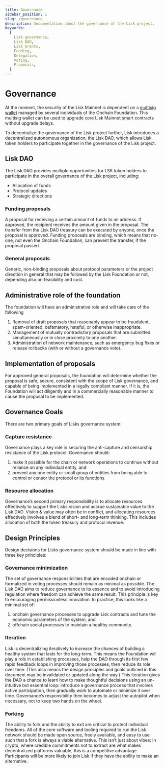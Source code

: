 ```yaml
---
title: Governance
sidebar_position: 1
slug: /governance
description: Documentation about the governance of the Lisk project.
keywords:
  [
    Lisk governance,
    Lisk DAO,
    Lisk Grants,
    Funding,
    Delegation,
    Voting,
    Proposals,
  ]
---
```


# Governance

At the moment, the security of the Lisk Mainnet is dependent on a [multisig wallet](https://www.coindesk.com/tech/2020/11/10/multisignature-wallets-can-keep-your-coins-safer-if-you-use-them-right/) managed by several individuals of the Onchain Foundation.
This multisig wallet can be used to upgrade core Lisk Mainnet smart contracts without upgrade delays.

To decentralize the governance of the Lisk project further, Lisk introduces a decentralized autonomous organization, the Lisk DAO, which allows Lisk token holders to participate together in the governance of the Lisk project.

## Lisk DAO
The Lisk DAO provides multiple opportunities for LSK token holders to participate in the overall governance of the Lisk project, including:

- Allocation of funds
- Protocol updates
- Strategic directions

### Funding proposals
A proposal for receiving a certain amount of funds to an address. If approved, the recipient receives the amount given in the proposal. The transfer from the Lisk DAO treasury can be executed by anyone, once the proposal is approved. Funding proposals are binding, which means that no-one, not even the Onchain Foundation, can prevent the transfer, if the proposal passed.
### General proposals
Generic, non-binding proposals about protocol parameters or the project direction in general that may be followed by the Lisk Foundation or not, depending also on feasibility and cost.

## Administrative role of the foundation
The foundation will have an administrative role and will take care of the following

1. Removal of draft proposals that reasonably appear to be fraudulent, spam-oriented, defamatory, hateful, or otherwise inappropriate.
2. Management of mutually contradictory proposals that are submitted simultaneously or in close proximity to one another.
3. Administration of network maintenance, such as emergency bug fixes or release rollbacks (with or without a governance vote).

## Implementation of proposals
For approved general proposals, the foundation will determine whether the proposal is safe, secure, consistent with the scope of Lisk governance, and capable of being implemented in a legally compliant manner. If it is, the Foundation will act diligently and in a commercially reasonable manner to cause the proposal to be implemented.

## Governance Goals
There are two primary goals of Lisks governance system:

### Capture resistance
Governance plays a key role in securing the anti-capture and censorship resistance of the Lisk protocol. Governance should:

1. make it possible for the chain or network operations to continue without reliance on any individual entity, and 
2. prevent any one entity or small group of entities from being able to control or censor the protocol or its functions.

### Resource allocation
Governance’s second primary responsibility is to allocate resources effectively to support the Lisks vision and accrue sustainable value to the Lisk DAO. Vision & value may often be in conflict, and allocating resources effectively involves a blend of short- and long-term thinking. This includes allocation of both the token treasury and protocol revenue.

## Design Principles
Design decisions for Lisks governance system should be made in line with three key principles:

### Governance minimization
The set of governance responsibilities that are encoded onchain or formalized in voting processes should remain as minimal as possible. The Lisk DAO aims to reduce governance to its essence and to avoid introducing regulation where freedom can achieve the same result. This principle is key to encouraging permissionless innovation. In practice, this looks like a minimal set of:
1. onchain governance processes to upgrade Lisk contracts and tune the economic parameters of the system, and
2. offchain social processes to maintain a healthy community.

### Iteration
Lisk is decentralizing iteratively to increase the chances of building a healthy system that lasts for the long-term. This means the Foundation will play a role in establishing processes, help the DAO through its first few rapid feedback loops in improving those processes, then reduce its role over time. (This also means the design principles and goals outlined in this document may be invalidated or updated along the way.) This iteration gives the DAO a chance to learn how to make thoughtful decisions using an un-intuitive but essential loop: introduce a governance process that involves active participation, then gradually work to automate or minimize it over time. Governance’s responsibility then becomes to adjust the autopilot when necessary, not to keep two hands on the wheel.

### Forking 
The ability to fork and the ability to exit are critical to protect individual freedoms.  All of the core software and tooling required to run the Lisk network should be made open source, freely available, and easy to use such that a fork is always a viable alternative. This isn’t just about vibes: in crypto, where credible commitments not to extract are what makes decentralized platforms valuable, this is a competitive advantage. Participants will be more likely to join Lisk if they have the ability to make an alternative.
